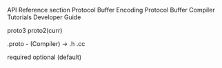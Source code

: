 API Reference section
Protocol Buffer Encoding
Protocol Buffer Compiler
Tutorials
Developer Guide

proto3 proto2(curr)

.proto - (Compiler) -> .h .cc

required optional (default)